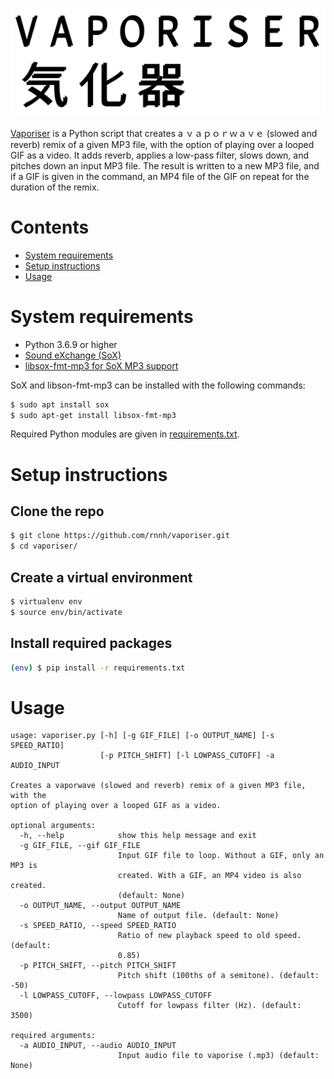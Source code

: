 ![vaporiser](assets/logo.svg)

[Vaporiser](https://github.com/rnnh/vaporiser) is a Python script that creates a ｖａｐｏｒｗａｖｅ (slowed and reverb) remix of a given MP3 file, with the option of playing over a looped GIF as a video.
It adds reverb, applies a low-pass filter, slows down, and pitches down an input MP3 file.
The result is written to a new MP3 file, and if a GIF is given in the command, an MP4 file of the GIF on repeat for the duration of the remix.

# Contents

- [System requirements](#system-requirements)
- [Setup instructions](#setup-instructions)
- [Usage](#usage)

# System requirements

- Python 3.6.9 or higher
- [Sound eXchange (SoX)](http://sox.sourceforge.net/)
- [libsox-fmt-mp3 for SoX MP3 support](https://pkgs.org/download/libsox-fmt-mp3)

SoX and libson-fmt-mp3 can be installed with the following commands:

```bash
$ sudo apt install sox
$ sudo apt-get install libsox-fmt-mp3
```

Required Python modules are given in [requirements.txt](requirements.txt).

# Setup instructions

## Clone the repo

```bash
$ git clone https://github.com/rnnh/vaporiser.git
$ cd vaporiser/
```

## Create a virtual environment

```bash
$ virtualenv env
$ source env/bin/activate
```

## Install required packages

```bash
(env) $ pip install -r requirements.txt
```

# Usage

```
usage: vaporiser.py [-h] [-g GIF_FILE] [-o OUTPUT_NAME] [-s SPEED_RATIO]
                    [-p PITCH_SHIFT] [-l LOWPASS_CUTOFF] -a AUDIO_INPUT

Creates a vaporwave (slowed and reverb) remix of a given MP3 file, with the
option of playing over a looped GIF as a video.

optional arguments:
  -h, --help            show this help message and exit
  -g GIF_FILE, --gif GIF_FILE
                        Input GIF file to loop. Without a GIF, only an MP3 is
                        created. With a GIF, an MP4 video is also created.
                        (default: None)
  -o OUTPUT_NAME, --output OUTPUT_NAME
                        Name of output file. (default: None)
  -s SPEED_RATIO, --speed SPEED_RATIO
                        Ratio of new playback speed to old speed. (default:
                        0.85)
  -p PITCH_SHIFT, --pitch PITCH_SHIFT
                        Pitch shift (100ths of a semitone). (default: -50)
  -l LOWPASS_CUTOFF, --lowpass LOWPASS_CUTOFF
                        Cutoff for lowpass filter (Hz). (default: 3500)

required arguments:
  -a AUDIO_INPUT, --audio AUDIO_INPUT
                        Input audio file to vaporise (.mp3) (default: None)
```
